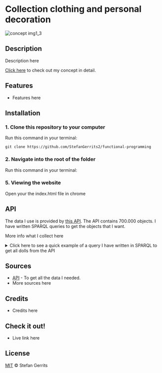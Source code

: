 # Collection clothing and personal decoration

![concept img1_3](https://user-images.githubusercontent.com/45566396/68800197-f0cc5380-0659-11ea-8df1-b6eb8917240c.png)

## Description

Description here

[Click here](https://github.com/StefanGerrits2/functional-programming/wiki/1.2-Concept) to check out my concept in detail.

## Features

* Features here

## Installation

### 1. Clone this repository to your computer
Run this command in your terminal:

`git clone https://github.com/StefanGerrits2/functional-programming`
### 2. Navigate into the root of the folder
Run this command in your terminal:

### 5. Viewing the website
Open your the index.html file in chrome

## API

The data I use is provided by [this API](https://data.netwerkdigitaalerfgoed.nl/). The API contains 700.000 objects. I have written SPARQL queries to get the objects that I want. 

More info what I collect here

<details>
<summary>Click here to see a quick example of a query I have written in SPARQL to get all dolls from the API</summary>
<br>

    Query here

</details>

## Sources

* [API](https://data.netwerkdigitaalerfgoed.nl/) - To get all the data I needed.
* More sources here

## Credits

* Credits here

## Check it out!

* Live link here

## License

[MIT](https://github.com/StefanGerrits2/Frontend-Applications/blob/master/LICENSE.txt) © Stefan Gerrits